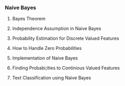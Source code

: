 ### Naive Bayes ###

1. Bayes Theorem

2. Independence Assumption in Naive Bayes

3. Probability Estimation for Discrete Valued Features

4. How to Handle Zero Probabilities

5. Implementation of Naive Bayes

6. Finding Probabi;ities to Continious Valued Features

7. Text Classification using Naive Bayes

